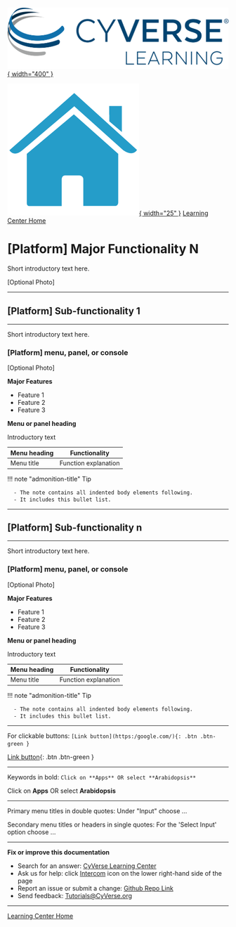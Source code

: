 [![!CyVerse Learning Center](https://github.com/tyson-swetnam/cyverse_manual_template_mkdocs/raw/main/assets/cyverse_learning.png "CyVerse Learning Center"){ width="400" }](https://learning.cyverse.org)

[![!Learning Home](https://github.com/tyson-swetnam/cyverse_manual_template_mkdocs/raw/main/assets/homeicon.png "Home"){ width="25" }](https://learning.cyverse.org) [Learning Center Home](http://learning.cyverse.org/)


# [Platform] Major Functionality N

Short introductory text here.

[Optional Photo]

------------------------------------------------------------------------

## [Platform] Sub-functionality 1
---------------------------------

Short introductory text here.

### [Platform] menu, panel, or console

[Optional Photo]

**Major Features**

-   Feature 1
-   Feature 2
-   Feature 3

**Menu or panel heading**

Introductory text

  | Menu heading | Functionality |
  |--------------|---------------|
  | Menu title | Function explanation |

!!! note "admonition-title"
    Tip
    
      - The note contains all indented body elements following.
      - It includes this bullet list.

------------------------------------------------------------------------

## [Platform] Sub-functionality n
---------------------------------

Short introductory text here.

### [Platform] menu, panel, or console

[Optional Photo]

**Major Features**

-   Feature 1
-   Feature 2
-   Feature 3

**Menu or panel heading**

Introductory text

  | Menu heading | Functionality |
  |--------------|---------------|
  | Menu title | Function explanation |

!!! note "admonition-title"
    Tip
    
      - The note contains all indented body elements following.
      - It includes this bullet list.

------------------------------------------------------------------------

For clickable buttons: `[Link button](https:/google.com/){: .btn .btn-green }`

[Link button](https://google.com/){: .btn .btn-green }

------------------------------------------------------------------------

Keywords in bold: `Click on **Apps** OR select **Arabidopsis**`

Click on **Apps** OR select **Arabidopsis**

------------------------------------------------------------------------

Primary menu titles in double quotes: Under "Input" choose ...

Secondary menu titles or headers in single quotes: For the 'Select Input' option choose ... 

-----------------------------------------------------------------------

**Fix or improve this documentation**

  - Search for an answer:
     [CyVerse Learning Center](https://learning.cyverse.org)
  - Ask us for help:
    click [Intercom]() icon on the lower right-hand side of the page
  - Report an issue or submit a change:
    [Github Repo Link]()
  - Send feedback: <Tutorials@CyVerse.org>
  
------------------------------------------------------------------------

[Learning Center Home](http://learning.cyverse.org/)